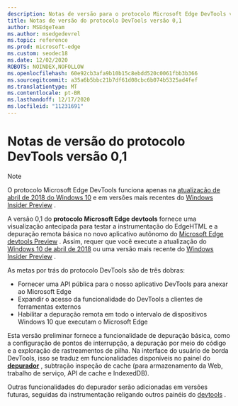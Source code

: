 ```yaml
---
description: Notas de versão para o protocolo Microsoft Edge DevTools versão 0,1
title: Notas de versão do protocolo DevTools versão 0,1
author: MSEdgeTeam
ms.author: msedgedevrel
ms.topic: reference
ms.prod: microsoft-edge
ms.custom: seodec18
ms.date: 12/02/2020
ROBOTS: NOINDEX,NOFOLLOW
ms.openlocfilehash: 60e92cb3afa9b10b15c8ebdd520c0061fbb3b366
ms.sourcegitcommit: a35a6b5bbc21b7df61d08cbc6b074b5325ad4fef
ms.translationtype: MT
ms.contentlocale: pt-BR
ms.lasthandoff: 12/17/2020
ms.locfileid: "11231691"
---
```

# Notas de versão do protocolo DevTools versão 0,1

> [!NOTE]
> O protocolo Microsoft Edge DevTools funciona apenas na [atualização de abril de 2018 do Windows 10](https://blogs.windows.com/windowsexperience/2018/04/30/how-to-get-the-windows-10-april-2018-update/#5VXkQMU41CJzZPER.97) e em versões mais recentes do [Windows Insider Preview](https://insider.windows.com/en-us/getting-started/) .

A versão 0,1 do **protocolo Microsoft Edge devtools** fornece uma visualização antecipada para testar a instrumentação do EdgeHTML e a depuração remota básica no novo aplicativo autônomo do [Microsoft Edge devtools Preview](https://www.microsoft.com/store/p/microsoft-edge-devtools-preview/9mzbfrmz0mnj?activetab=pivot%3aoverviewtab) . Assim, requer que você execute a atualização do [Windows 10 de abril de 2018](https://blogs.windows.com/windowsexperience/2018/04/30/how-to-get-the-windows-10-april-2018-update/#5VXkQMU41CJzZPER.97) ou uma versão mais recente do [Windows Insider Preview](https://insider.windows.com/en-us/getting-started/) .

As metas por trás do protocolo DevTools são de três dobras:

 - Fornecer uma API pública para o nosso aplicativo DevTools para anexar ao Microsoft Edge
 - Expandir o acesso da funcionalidade do DevTools a clientes de ferramentas externos
 - Habilitar a depuração remota em todo o intervalo de dispositivos Windows 10 que executam o Microsoft Edge 

Esta versão preliminar fornece a funcionalidade de depuração básica, como a configuração de pontos de interrupção, a depuração por meio do código e a exploração de rastreamentos de pilha. Na interface do usuário de borda DevTools, isso se traduz em funcionalidades disponíveis no painel do [**depurador**](../../devtools-guide/debugger.md) , subtração inspeção de cache (para armazenamento da Web, trabalho de serviço, API de cache e IndexedDB). 

Outras funcionalidades do depurador serão adicionadas em versões futuras, seguidas da instrumentação religando outros painéis do [devtools](../index.md) .
